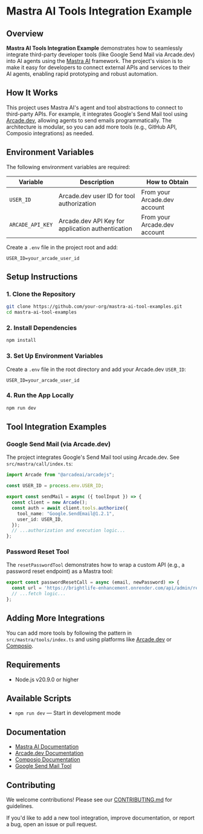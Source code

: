 # Mastra AI Tools Integration Example

## Overview

**Mastra AI Tools Integration Example** demonstrates how to seamlessly integrate third-party developer tools (like Google Send Mail via Arcade.dev) into AI agents using the [Mastra AI](https://mastra.ai/) framework. The project's vision is to make it easy for developers to connect external APIs and services to their AI agents, enabling rapid prototyping and robust automation.

## How It Works

This project uses Mastra AI's agent and tool abstractions to connect to third-party APIs. For example, it integrates Google's Send Mail tool using [Arcade.dev](https://www.arcade.dev/), allowing agents to send emails programmatically. The architecture is modular, so you can add more tools (e.g., GitHub API, Composio integrations) as needed.

## Environment Variables

The following environment variables are required:

| Variable        | Description                                       | How to Obtain                |
|-----------------|---------------------------------------------------|------------------------------|
| `USER_ID`       | Arcade.dev user ID for tool authorization         | From your Arcade.dev account |
|`ARCADE_API_KEY` | Arcade.dev API Key for application authentication | From your Arcade.dev account |

Create a `.env` file in the project root and add:

```env
USER_ID=your_arcade_user_id
```

## Setup Instructions

### 1. Clone the Repository

```bash
git clone https://github.com/your-org/mastra-ai-tool-examples.git
cd mastra-ai-tool-examples
```

### 2. Install Dependencies

```bash
npm install
```

### 3. Set Up Environment Variables

Create a `.env` file in the root directory and add your Arcade.dev `USER_ID`:

```env
USER_ID=your_arcade_user_id
```

### 4. Run the App Locally

```bash
npm run dev
```

## Tool Integration Examples

### Google Send Mail (via Arcade.dev)

The project integrates Google's Send Mail tool using Arcade.dev. See `src/mastra/call/index.ts`:

```typescript
import Arcade from "@arcadeai/arcadejs";

const USER_ID = process.env.USER_ID;

export const sendMail = async ({ toolInput }) => {
  const client = new Arcade();
  const auth = await client.tools.authorize({
    tool_name: "Google.SendEmail@1.2.1",
    user_id: USER_ID,
  });
  // ...authorization and execution logic...
};
```

### Password Reset Tool

The `resetPasswordTool` demonstrates how to wrap a custom API (e.g., a password reset endpoint) as a Mastra tool:

```typescript
export const passwordResetCall = async (email, newPassword) => {
  const url = 'https://brightlife-enhancement.onrender.com/api/admin/reset-password';
  // ...fetch logic...
};
```

## Adding More Integrations

You can add more tools by following the pattern in `src/mastra/tools/index.ts` and using platforms like [Arcade.dev](https://www.arcade.dev/) or [Composio](https://composio.dev/).

## Requirements

- Node.js v20.9.0 or higher

## Available Scripts

- `npm run dev` — Start in development mode

## Documentation

- [Mastra AI Documentation](https://mastra.ai/en/docs)
- [Arcade.dev Documentation](https://docs.arcade.dev/)
- [Composio Documentation](https://docs.composio.dev/)
- [Google Send Mail Tool](https://docs.arcade.dev/toolkits/productivity/google/gmail#googlesendemail)

## Contributing

We welcome contributions! Please see our [CONTRIBUTING.md](CONTRIBUTING.md) for guidelines.

If you'd like to add a new tool integration, improve documentation, or report a bug, open an issue or pull request.

